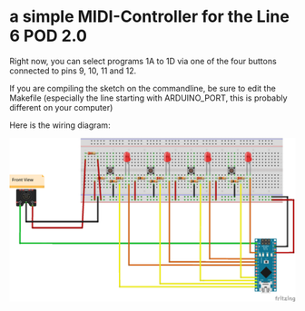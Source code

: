 # a simple MIDI-Controller for the Line 6 POD 2.0

Right now, you can select programs 1A to 1D via one of the four buttons connected to pins 9, 10, 11 and 12.

If you are compiling the sketch on the commandline, be sure to edit the Makefile (especially the line starting
with ARDUINO_PORT, this is probably different on your computer)

Here is the wiring diagram:

![wiring diagram](breadboard-wiring.png)
